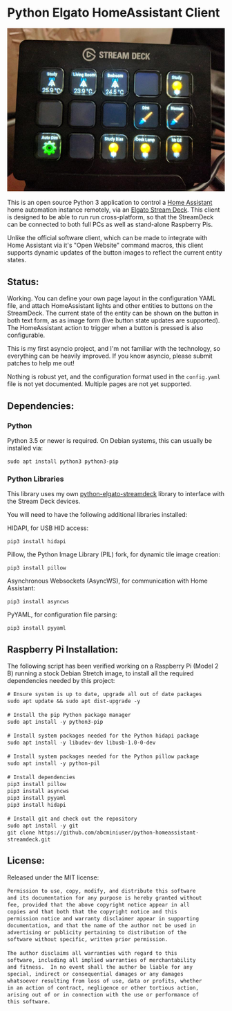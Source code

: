 # Python Elgato HomeAssistant Client

![Example Deck](ExampleDeck.jpg)

This is an open source Python 3 application to control a
[Home Assistant](http://home-assistant.io) home automation instance remotely,
via an [Elgato Stream Deck](https://www.elgato.com/en/gaming/stream-deck). This
client is designed to be able to run run cross-platform, so that the StreamDeck
can be connected to both full PCs as well as stand-alone Raspberry Pis.

Unlike the official software client, which can be made to integrate with Home
Assistant via it's "Open Website" command macros, this client supports dynamic
updates of the button images to reflect the current entity states.

## Status:

Working. You can define your own page layout in the configuration YAML file, and
attach HomeAssistant lights and other entities to buttons on the StreamDeck. The
current state of the entity can be shown on the button in both text form, as
as image form (live button state updates are supported). The HomeAssistant
action to trigger when a button is pressed is also configurable.

This is my first asyncio project, and I'm not familiar with the technology, so
everything can be heavily improved. If you know asyncio, please submit patches
to help me out!

Nothing is robust yet, and the configuration format used in the `config.yaml`
file is not yet documented. Multiple pages are not yet supported.

## Dependencies:

### Python

Python 3.5 or newer is required. On Debian systems, this can usually be
installed via:
```
sudo apt install python3 python3-pip
```

### Python Libraries

This library uses my own [python-elgato-streamdeck](https://github.com/abcminiuser/python-elgato-streamdeck)
library to interface with the Stream Deck devices.

You will need to have the following additional libraries installed:

HIDAPI, for USB HID access:
```
pip3 install hidapi
```
Pillow, the Python Image Library (PIL) fork, for dynamic tile image creation:
```
pip3 install pillow
```
Asynchronous Websockets (AsyncWS), for communication with Home Assistant:
```
pip3 install asyncws
```
PyYAML, for configuration file parsing:
```
pip3 install pyyaml
```

## Raspberry Pi Installation:

The following script has been verified working on a Raspberry Pi (Model 2 B)
running a stock Debian Stretch image, to install all the required dependencies
needed by this project:

```
# Ensure system is up to date, upgrade all out of date packages
sudo apt update && sudo apt dist-upgrade -y

# Install the pip Python package manager
sudo apt install -y python3-pip

# Install system packages needed for the Python hidapi package
sudo apt install -y libudev-dev libusb-1.0-0-dev

# Install system packages needed for the Python pillow package
sudo apt install -y python-pil

# Install dependencies
pip3 install pillow
pip3 install asyncws
pip3 install pyyaml
pip3 install hidapi

# Install git and check out the repository
sudo apt install -y git
git clone https://github.com/abcminiuser/python-homeassistant-streamdeck.git
```

## License:

Released under the MIT license:

```
Permission to use, copy, modify, and distribute this software
and its documentation for any purpose is hereby granted without
fee, provided that the above copyright notice appear in all
copies and that both that the copyright notice and this
permission notice and warranty disclaimer appear in supporting
documentation, and that the name of the author not be used in
advertising or publicity pertaining to distribution of the
software without specific, written prior permission.

The author disclaims all warranties with regard to this
software, including all implied warranties of merchantability
and fitness.  In no event shall the author be liable for any
special, indirect or consequential damages or any damages
whatsoever resulting from loss of use, data or profits, whether
in an action of contract, negligence or other tortious action,
arising out of or in connection with the use or performance of
this software.
```
